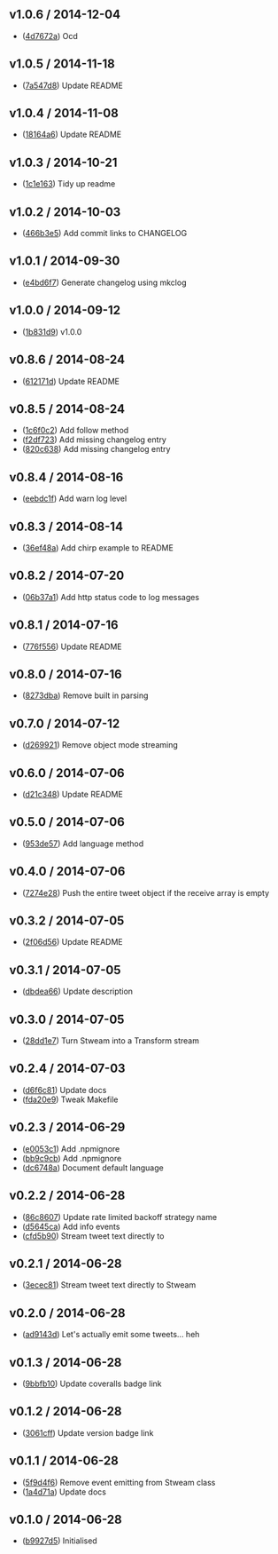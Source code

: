 ## v1.0.6 / 2014-12-04

 * ([4d7672a](https://github.com/tanem/stweam/commit/4d7672ab311a42c70f296ac91fbb111ad43500cc)) Ocd

## v1.0.5 / 2014-11-18

 * ([7a547d8](https://github.com/tanem/stweam/commit/7a547d82bbcfef4a68a51c4135e2de86a9afc2c0)) Update README

## v1.0.4 / 2014-11-08

 * ([18164a6](https://github.com/tanem/stweam/commit/18164a6db489a08bedb7003278d39f2ff6cf7a25)) Update README

## v1.0.3 / 2014-10-21

 * ([1c1e163](https://github.com/tanem/stweam/commit/1c1e16312c15f3421645802fb57b084a14f8f8d9)) Tidy up readme

## v1.0.2 / 2014-10-03

 * ([466b3e5](https://github.com/tanem/stweam/commit/466b3e5f215a353310e7181211054c7203822c5c)) Add commit links to CHANGELOG

## v1.0.1 / 2014-09-30

 * ([e4bd6f7](https://github.com/tanem/stweam/commit/e4bd6f7462755f68fece8cb0700d1ef65d3da1f2)) Generate changelog using mkclog

## v1.0.0 / 2014-09-12

 * ([1b831d9](https://github.com/tanem/stweam/commit/1b831d938eb43918b0b73167c93ac8cfb5c9d1d2)) v1.0.0

## v0.8.6 / 2014-08-24

 * ([612171d](https://github.com/tanem/stweam/commit/612171d3474bd1079c73315d790a532bd6d24bf3)) Update README

## v0.8.5 / 2014-08-24

 * ([1c6f0c2](https://github.com/tanem/stweam/commit/1c6f0c26406583cf4688b0025881c7cf501b3612)) Add follow method
 * ([f2df723](https://github.com/tanem/stweam/commit/f2df723fc45ac7be3b706b5caeec1ab935390088)) Add missing changelog entry
 * ([820c638](https://github.com/tanem/stweam/commit/820c63867bfad9f8158031ebdd054046a9f2c09c)) Add missing changelog entry

## v0.8.4 / 2014-08-16

 * ([eebdc1f](https://github.com/tanem/stweam/commit/eebdc1fba0cfa66e8161d224f35f54ffdbc3d029)) Add warn log level

## v0.8.3 / 2014-08-14

 * ([36ef48a](https://github.com/tanem/stweam/commit/36ef48af63d7605df4b88bccdb31d6f857b94bea)) Add chirp example to README

## v0.8.2 / 2014-07-20

 * ([06b37a1](https://github.com/tanem/stweam/commit/06b37a1aa5c8414738867fddea12f3d2d29b7df8)) Add http status code to log messages

## v0.8.1 / 2014-07-16

 * ([776f556](https://github.com/tanem/stweam/commit/776f556f341dc27a9a24b07baee2ab123a97d459)) Update README

## v0.8.0 / 2014-07-16

 * ([8273dba](https://github.com/tanem/stweam/commit/8273dbac5cace9efc469a64b5e990ad507dcb561)) Remove built in parsing

## v0.7.0 / 2014-07-12

 * ([d269921](https://github.com/tanem/stweam/commit/d269921eb34d4ce2bc7769f7c21d33f37f53f0ea)) Remove object mode streaming

## v0.6.0 / 2014-07-06

 * ([d21c348](https://github.com/tanem/stweam/commit/d21c348d5582954f0e00b9ca2b3c5e8407245ac3)) Update README

## v0.5.0 / 2014-07-06

 * ([953de57](https://github.com/tanem/stweam/commit/953de57dedc015081e66b2b49845506517ef3c08)) Add language method

## v0.4.0 / 2014-07-06

 * ([7274e28](https://github.com/tanem/stweam/commit/7274e286a6cc8dfb36cf51cdfb55dfe67a2558ad)) Push the entire tweet object if the receive array is empty

## v0.3.2 / 2014-07-05

 * ([2f06d56](https://github.com/tanem/stweam/commit/2f06d56e15a4a38ee3fadc62fc2737d18812b140)) Update README

## v0.3.1 / 2014-07-05

 * ([dbdea66](https://github.com/tanem/stweam/commit/dbdea668f8eebca410ecb28a55a97e76ef678d3a)) Update description

## v0.3.0 / 2014-07-05

 * ([28dd1e7](https://github.com/tanem/stweam/commit/28dd1e7846ab099bcc3e8bae9b4e1bd1a07ef6b7)) Turn Stweam into a Transform stream

## v0.2.4 / 2014-07-03

 * ([d6f6c81](https://github.com/tanem/stweam/commit/d6f6c81c4ff9e0b8fb2f85f3e54b77db8d8cf1b7)) Update docs
 * ([fda20e9](https://github.com/tanem/stweam/commit/fda20e9d32f0f596bd08f573eed59a92d051e946)) Tweak Makefile

## v0.2.3 / 2014-06-29

 * ([e0053c1](https://github.com/tanem/stweam/commit/e0053c1a05b323144cc8d867f416e2440b1f8f7e)) Add .npmignore
 * ([bb9c9cb](https://github.com/tanem/stweam/commit/bb9c9cbdfd727a8be9d65dbebc145381a507439c)) Add .npmignore
 * ([dc6748a](https://github.com/tanem/stweam/commit/dc6748ae87d4fcc21f341ba41d7416fdb8d60a4e)) Document default language

## v0.2.2 / 2014-06-28

 * ([86c8607](https://github.com/tanem/stweam/commit/86c8607cb8459575b29957a56e04039e3e18ae97)) Update rate limited backoff strategy name
 * ([d5645ca](https://github.com/tanem/stweam/commit/d5645ca6e8449873186d14adbe97e70701be0253)) Add info events
 * ([cfd5b90](https://github.com/tanem/stweam/commit/cfd5b90f85bce4a490e2a242e00b571d418005cd)) Stream tweet text directly to

## v0.2.1 / 2014-06-28

 * ([3ecec81](https://github.com/tanem/stweam/commit/3ecec812455c83edc3b751354507e78a01670297)) Stream tweet text directly to Stweam

## v0.2.0 / 2014-06-28

 * ([ad9143d](https://github.com/tanem/stweam/commit/ad9143dd2702e1fb767de0d7090c6fecc0278f52)) Let's actually emit some tweets... heh

## v0.1.3 / 2014-06-28

 * ([9bbfb10](https://github.com/tanem/stweam/commit/9bbfb10915163164e45a51a6d9e5bd2eb65fcc5f)) Update coveralls badge link

## v0.1.2 / 2014-06-28

 * ([3061cff](https://github.com/tanem/stweam/commit/3061cff9e7bba4b1ff2efc0144f5a4fbfe31ae2e)) Update version badge link

## v0.1.1 / 2014-06-28

 * ([5f9d4f6](https://github.com/tanem/stweam/commit/5f9d4f67b6dcddf66b323964baaf5a187a4140eb)) Remove event emitting from Stweam class
 * ([1a4d71a](https://github.com/tanem/stweam/commit/1a4d71ad22b5071c6e110de38a693337f609f56d)) Update docs

## v0.1.0 / 2014-06-28

 * ([b9927d5](https://github.com/tanem/stweam/commit/b9927d5f66f94de3c8c93d43ba36a01edadcc7c1)) Initialised

